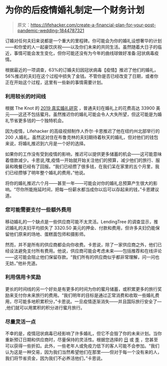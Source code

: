 # 为你的后疫情婚礼制定一个财务计划

> 原文：<https://lifehacker.com/create-a-financial-plan-for-your-post-pandemic-wedding-1844787321>

订婚对任何夫妇来说都是一个重大的里程碑。你可能会为你的婚礼设想奢华的计划——和你爱的人一起豪饮庆祝——以及你们未来的共同生活。虽然随着大日子的临近，事情可能会发生变化，但你可能还没有为今年的曲线球做好准备:冠状病毒疫情。



根据最近的一项调查，63%的订婚夫妇因冠状病毒【疫情】推迟了他们的婚礼，56%推迟的夫妇在这个过程中损失了金钱。不管你是否已经改变了日期，或者你正在开始这个过程，这里有一些新的事情需要计划。

### **利用较长的时间线**

根据 The Knot 的 [2019 真实婚礼研究](https://www.wedinsights.com/report/the-knot-real-weddings) ，普通夫妇在婚礼上的花费高达 33900 美元——这还不包括蜜月。虽然推迟你的婚礼可能会令人大失所望，但这可能是为婚礼节省更多钱的一个独特机会。

因为疫情，Lifehacker 的高级视频制作人乔尔·卡恩推迟了他在纽约州北部举行的 200 人婚礼。虽然这对住在布鲁克林的夫妇期待着秋天的婚礼，但对他们的钱包来说，将婚礼推迟到六月是一个好的选择。

如果你的工作没有受到疫情的影响，推迟可以提供更多储蓄的机会——这可能意味着借款减少。卡恩说,嘿,疫情一开始就开始关注他们的预算，减少他们的旅行、服装和晚餐已经有了回报。“我们已经攒了很多钱，在我们呆在家里的五个月里，我们已经攒够了明年整个婚礼的费用，”他说。

将你的婚礼推迟六个月——甚至一年——可能会对你的婚礼总预算产生很大的影响。“尽你所能拖延时间，把每一份薪水都当成你以后可以存起来的钱，”卡恩建议道。

### **您可能需要支付一些额外费用**

移动婚礼的一个缺点是一些供应商可能不太灵活。LendingTree 的调查显示，推迟婚礼的夫妇平均损失了 3320.50 美元的押金、付款和费用，但许多夫妇仍能保留他们原来的场地、蛋糕面包师和摄影师。

然而，并不是所有的供应商都会向你收费。卡恩说，除了一家供应商之外，他们已经设法避免支付所有费用。他说，供应商可能会考虑未来——包括推荐和在线评论——这可能会阻止他们保留存款。“我们所有的供应商似乎都非常理解，问一问也无妨，”他补充道。

### **利用信用卡奖励**

更长的时间线的另一个好处是有更多的时间为你的蜜月储蓄，或积累更多的旅行奖励来支付你未来旅行的费用。“我们明年的目标是通过正常消费和收取一些婚礼费用，尽可能多地积累积分，”卡恩说。一旦疫情逐渐消失——并且国际旅行安全了— ,他们就可以用累积的积分进行蜜月旅行。

### **尽量灵活一点**

不幸的是，疫情冠状病毒已经影响了许多婚礼，但它不会毁了你的未来计划。当你重新预订日期和供应商时，尽量保持的灵活性。根据您选择的 [日](https://www.theknot.com/content/thinking-about-having-a-weekday-wedding-read-this-first) 或 [季](https://www.theknot.com/content/is-there-an-off-season-for-weddings) ，您甚至可以获得一些折扣。此外，一些老年人或免疫力低下的客人可能不会参加。“我们认为这是一种交易，因为我们当然希望他们在那里——但对于每一个没有来的人，我们将节省资金，因为我们不必养活他们，”卡恩说。